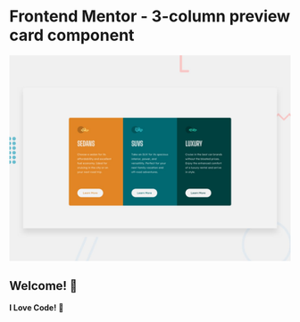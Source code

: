 # Frontend Mentor - 3-column preview card component

![Design preview for the 3-column preview card component coding challenge](./design/desktop-preview.jpg)

## Welcome! 👋

**I Love Code!** 🚀
